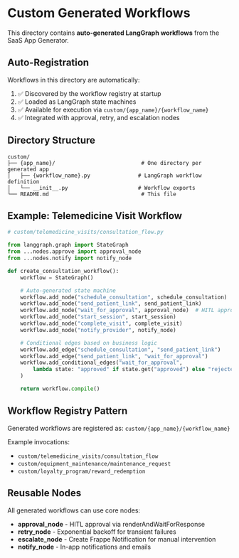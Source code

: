 # Custom Generated Workflows

This directory contains **auto-generated LangGraph workflows** from the SaaS App Generator.

## Auto-Registration

Workflows in this directory are automatically:
1. ✅ Discovered by the workflow registry at startup
2. ✅ Loaded as LangGraph state machines
3. ✅ Available for execution via `custom/{app_name}/{workflow_name}`
4. ✅ Integrated with approval, retry, and escalation nodes

## Directory Structure

```
custom/
├── {app_name}/                           # One directory per generated app
│   ├── {workflow_name}.py               # LangGraph workflow definition
│   └── __init__.py                      # Workflow exports
└── README.md                             # This file
```

## Example: Telemedicine Visit Workflow

```python
# custom/telemedicine_visits/consultation_flow.py

from langgraph.graph import StateGraph
from ...nodes.approve import approval_node
from ...nodes.notify import notify_node

def create_consultation_workflow():
    workflow = StateGraph()

    # Auto-generated state machine
    workflow.add_node("schedule_consultation", schedule_consultation)
    workflow.add_node("send_patient_link", send_patient_link)
    workflow.add_node("wait_for_approval", approval_node)  # HITL approval
    workflow.add_node("start_session", start_session)
    workflow.add_node("complete_visit", complete_visit)
    workflow.add_node("notify_provider", notify_node)

    # Conditional edges based on business logic
    workflow.add_edge("schedule_consultation", "send_patient_link")
    workflow.add_edge("send_patient_link", "wait_for_approval")
    workflow.add_conditional_edges("wait_for_approval",
        lambda state: "approved" if state.get("approved") else "rejected"
    )

    return workflow.compile()
```

## Workflow Registry Pattern

Generated workflows are registered as: `custom/{app_name}/{workflow_name}`

Example invocations:
- `custom/telemedicine_visits/consultation_flow`
- `custom/equipment_maintenance/maintenance_request`
- `custom/loyalty_program/reward_redemption`

## Reusable Nodes

All generated workflows can use core nodes:
- **approval_node** - HITL approval via renderAndWaitForResponse
- **retry_node** - Exponential backoff for transient failures
- **escalate_node** - Create Frappe Notification for manual intervention
- **notify_node** - In-app notifications and emails
